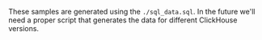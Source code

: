 These samples are generated using the `./sql_data.sql`.
In the future we'll need a proper script that generates the data for different
ClickHouse versions.
